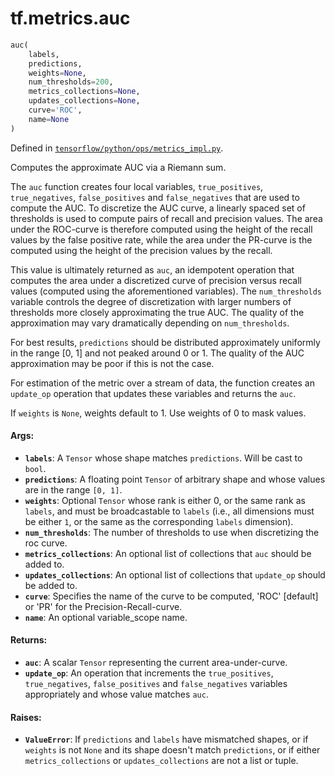 <div itemscope itemtype="http://developers.google.com/ReferenceObject">
<meta itemprop="name" content="tf.metrics.auc" />
</div>

# tf.metrics.auc

``` python
auc(
    labels,
    predictions,
    weights=None,
    num_thresholds=200,
    metrics_collections=None,
    updates_collections=None,
    curve='ROC',
    name=None
)
```



Defined in [`tensorflow/python/ops/metrics_impl.py`](https://www.tensorflow.org/code/tensorflow/python/ops/metrics_impl.py).

Computes the approximate AUC via a Riemann sum.

The `auc` function creates four local variables, `true_positives`,
`true_negatives`, `false_positives` and `false_negatives` that are used to
compute the AUC. To discretize the AUC curve, a linearly spaced set of
thresholds is used to compute pairs of recall and precision values. The area
under the ROC-curve is therefore computed using the height of the recall
values by the false positive rate, while the area under the PR-curve is the
computed using the height of the precision values by the recall.

This value is ultimately returned as `auc`, an idempotent operation that
computes the area under a discretized curve of precision versus recall values
(computed using the aforementioned variables). The `num_thresholds` variable
controls the degree of discretization with larger numbers of thresholds more
closely approximating the true AUC. The quality of the approximation may vary
dramatically depending on `num_thresholds`.

For best results, `predictions` should be distributed approximately uniformly
in the range [0, 1] and not peaked around 0 or 1. The quality of the AUC
approximation may be poor if this is not the case.

For estimation of the metric over a stream of data, the function creates an
`update_op` operation that updates these variables and returns the `auc`.

If `weights` is `None`, weights default to 1. Use weights of 0 to mask values.

#### Args:

* <b>`labels`</b>: A `Tensor` whose shape matches `predictions`. Will be cast to
    `bool`.
* <b>`predictions`</b>: A floating point `Tensor` of arbitrary shape and whose values
    are in the range `[0, 1]`.
* <b>`weights`</b>: Optional `Tensor` whose rank is either 0, or the same rank as
    `labels`, and must be broadcastable to `labels` (i.e., all dimensions must
    be either `1`, or the same as the corresponding `labels` dimension).
* <b>`num_thresholds`</b>: The number of thresholds to use when discretizing the roc
    curve.
* <b>`metrics_collections`</b>: An optional list of collections that `auc` should be
    added to.
* <b>`updates_collections`</b>: An optional list of collections that `update_op` should
    be added to.
* <b>`curve`</b>: Specifies the name of the curve to be computed, 'ROC' [default] or
  'PR' for the Precision-Recall-curve.
* <b>`name`</b>: An optional variable_scope name.


#### Returns:

* <b>`auc`</b>: A scalar `Tensor` representing the current area-under-curve.
* <b>`update_op`</b>: An operation that increments the `true_positives`,
    `true_negatives`, `false_positives` and `false_negatives` variables
    appropriately and whose value matches `auc`.


#### Raises:

* <b>`ValueError`</b>: If `predictions` and `labels` have mismatched shapes, or if
    `weights` is not `None` and its shape doesn't match `predictions`, or if
    either `metrics_collections` or `updates_collections` are not a list or
    tuple.